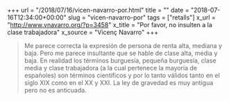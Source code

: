 +++
url = "/2018/07/16/vicen-navarro-por.html"
title = ""
date = "2018-07-16T12:34:00+00:00"
slug = "vicen-navarro-por"
tags = ["retalls"]
x_url = "http://www.vnavarro.org/?p=3458"
x_title = "Por favor, no insulten a la clase trabajadora"
x_source = "Vicenç Navarro"
+++


> Me parece correcta la expresión de persona de renta alta, mediana y baja. Pero me parece insultante que se hable de clase alta, media y baja. En realidad los términos burguesía, pequeña burguesía, clase media y clase trabajadora (a la cual pertenece la mayoría de españoles) son términos científicos y por lo tanto válidos tanto en el siglo XIX como en el XX y XXI. La ley de gravedad es muy antigua pero no es anticuada.
